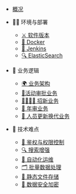 - [概况](README.md)

- 👨‍💻 环境与部署
  - [⚔ 软件版本](环境与部署/软件版本.md)  
  - [🐳 Docker](环境与部署/Docker.md)
  - [👴 Jenkins](环境与部署/Jenkins.md)
  - [🔍 ElasticSearch](环境与部署/ElasticSearch.md)

- 💼 业务逻辑
  - [🌍 业务架构](业务逻辑/业务架构.md)
  - [📝活动审批业务](业务逻辑/活动审批业务.md)
  - [👨‍👨‍👦‍👦 招新业务](业务逻辑/招新业务.md)
  - [🎅 年审业务](业务逻辑/年审业务.md)
  - [👼 人员更新换代业务](业务逻辑/人员更新换代业务.md)

- 🤯 技术难点
  - [👹 鉴权与权限控制](技术难点/鉴权与权限控制.md)
  - [🔍 搜索增强](技术难点/搜索增强.md)
  - [🤖️ 自动化运维](技术难点/自动化运维.md)
  - [🗂 批量数据处理](技术难点/批量数据处理.md)
  - [📄 静态文件存储](技术难点/静态文件存储.md)
  - [🔐 数据安全加密](技术难点/数据安全加密.md)
